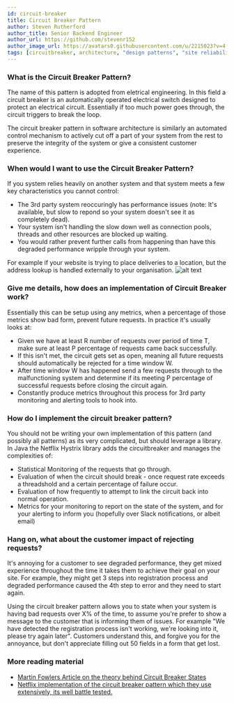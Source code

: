 ```yaml
---
id: circuit-breaker
title: Circuit Breaker Pattern
author: Steven Rutherford
author_title: Senior Backend Engineer
author_url: https://github.com/stevenr152
author_image_url: https://avatars0.githubusercontent.com/u/2215023?v=4
tags: [circuitbreaker, architecture, "design patterns", "site reliability", "engineering"]
---
```


### What is the Circuit Breaker Pattern?
The name of this pattern is adopted from eletrical engineering. In this field a circuit breaker is an automatically operated electrical switch designed to protect an electrical circuit. Essentially if too much power goes through, the circuit triggers to break the loop. 

The circuit breaker pattern in software architecture is similarly an automated control mechanism to actively cut off a part of your system from the rest to preserve the integrity of the system or give a consistent customer experience. 

### When would I want to use the Circuit Breaker Pattern?
If you system relies heavily on another system and that system meets a few key characteristics you cannot control:
* The 3rd party system reoccuringly has performance issues (note: It's available, but slow to repond so your system doesn't see it as completely dead).
* Your system isn't handling the slow down well as connection pools, threads and other resources are blocked up waiting.
* You would rather prevent further calls from happening than have this degraded performance wripple through your system.

For example if your website is trying to place deliveries to a location, but the address lookup is handled externally to your organisation.
![alt text](img/blog/circuitbreaker.png "Circuit Breaker Example")

### Give me details, how does an implementation of Circuit Breaker work?
Essentially this can be setup using any metrics, when a percentage of those metrics show bad form, prevent future requests.
In practice it's usually looks at: 
* Given we have at least R number of requests over period of time T, make sure at least P percentage of requests came back successfully. 
* If this isn't met, the circuit gets set as open, meaning all future requests should automatically be rejected for a time window W.
* After time window W has happened send a few requests through to the malfunctioning system and determine if its meeting P percentage of successful requests before closing the circuit again.
* Constantly produce metrics throughout this process for 3rd party monitoring and alerting tools to hook into.

### How do I implement the circuit breaker pattern?
You should not be writing your own implementation of this pattern (and possibly all patterns) as its very complicated, but should leverage a library. In Java the Netflix Hystrix library adds the circuitbreaker and manages the complexities of:
* Statistical Monitoring of the requests that go through.
* Evaluation of when the circuit should break - once request rate exceeds a threadshold and a certain percentage of failure occur.
* Evaluation of how frequently to attempt to link the circuit back into normal operation.
* Metrics for your monitoring to report on the state of the system, and for your alerting to inform you (hopefully over Slack notifications, or albeit email)

### Hang on, what about the customer impact of rejecting requests?
It's annoying for a customer to see degraded performance, they get mixed experience throughout the time it takes them to achieve their goal on your site. For example, they might get 3 steps into registration process and degraded performance caused the 4th step to error and they need to start again. 

Using the circuit breaker pattern allows you to state when your system is having bad requests over X% of the time, to assume you're prefer to show a message to the customer that is informing them of issues. For example "We have detected the registration process isn't working, we're looking into it, please try again later". Customers understand this, and forgive you for the annoyance, but don't appreciate filling out 50 fields in a form that get lost.

### More reading material
* [Martin Fowlers Article on the theory behind Circuit Breaker States](https://martinfowler.com/bliki/CircuitBreaker.html)
* [Netflix implementation of the circuit breaker pattern which they use extensively, its well battle tested.](https://github.com/Netflix/Hystrix)
